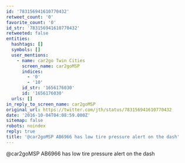 ```yaml
---
id: '783156941610770432'
retweet_count: '0'
favorite_count: '0'
id_str: '783156941610770432'
retweeted: false
entities:
  hashtags: []
  symbols: []
  user_mentions:
    - name: car2go Twin Cities
      screen_name: car2goMSP
      indices:
        - '0'
        - '10'
      id_str: '1656176030'
      id: '1656176030'
  urls: []
in_reply_to_screen_name: car2goMSP
original_url: https://twitter.com/jth/status/783156941610770432
date: '2016-10-04T04:08:59.000Z'
sitemap: false
robots: noindex
reply: true
title: '@car2goMSP AB6966 has low tire pressure alert on the dash'
---
```


@car2goMSP AB6966 has low tire pressure alert on the dash
